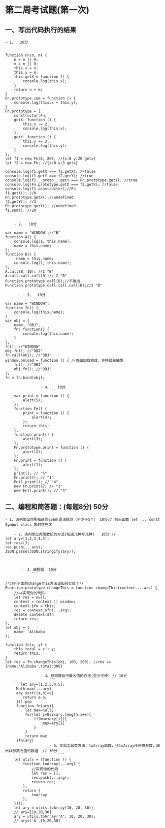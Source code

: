  # 第二周考试题(第一次)  
## 一、写出代码执行的结果 
    - 1、  20分
    
        
    function Fn(n, m) {
        n = n || 0;
        m = m || 0;
        this.x = n;
        this.y = m;
        this.getX = function () {
            console.log(this.x);
        }
        return n + m;
    }
    Fn.prototype.sum = function () {
        console.log(this.x + this.y);
    }
    Fn.prototype = {
        constructor:Fn,
        getX: function () {
            this.x -= 2;
            console.log(this.x);
        },
        getY: function () {
            this.y += 3;
            console.log(this.y);
        }
    };
    let f1 = new Fn(0, 20); //{x:0 y:20 getx}
    let f2 = new Fn; //{x:0 y:3 getx}

    console.log(f1.getX === f2.getX); //false
    console.log(f1.getY === f2.getY); //true
    console.log(f1.__proto__.getY === Fn.prototype.getY); //true
    console.log(Fn.prototype.getX === f2.getX); //false
    console.log(f1.constructor);//Fn
    f1.getX(); //0
    Fn.prototype.getX();//undefined
    f2.getY(); //3
    Fn.prototype.getY(); //undefined
    f1.sum(); //20


        - 2、  10分 
           
    var name = 'WINDOW';//"B"
    function A() {
        console.log(1, this.name);
        name = this.name;
    };
    function B() {
         name = this.name;
        console.log(2, this.name);
    };
    A.call(B, 10); //1 "B"
    A.call.call.call(B);// 2 "B"
    Function.prototype.call(B);//不输出
    Function.prototype.call.call.call(B);//2 "B"
 
            - 3、  10分 
              
    var name = "WINDOW";
    function fn() {
        console.log(this.name);
    }
    var obj = {
        name: "OBJ",
        fn: function() {
            console.log(this.name);
        }
    };
    fn(); //"WINDOW"
    obj.fn(); //"OBJ"
    fn.call(obj); //"OBJ"
    window.onload = function () { //页面加载完成，事件就会触发
        fn(); //"OBJ"
        obj.fn(); //"OBJ"
    };
    fn = fn.bind(obj);
```
                - 4、   10分
                    ```
    var print = function () { 
        alert(5);
    };
    function Fn() {
        print = function () {
            alert(4);
        };
        return this;
    };
    function print() {
        alert(3);
    };
    Fn.prototype.print = function () {
        alert(2);
    };
    Fn.print = function () {
        alert(1);
    };
    print(); // "5"
    Fn.print(); // "1"
    Fn().print(); // "4"
    new Fn.print(); // "1"
    new Fn().print(); // "4"
```

## 二、编程和简答题：(每题8分)  50分
    - 1、请列举出你所知道的ES6新语法规范（不少于5个） 10分// 箭头函数 let ... const Symbol class 暂时性死区 

        - 2、请列举出克隆数组的方法(知道几种写几种)   10分 // 
    let ary=[1,2,3,4,5];
    let res=[];
    res.push(...ary);
    JSON.parse(JSON.stringify(ary));



            - 3、编程题  10分
                ```

    /*分析下面的changeThis方法该如何实现？*/
    Function.prototype.changeThis = function changeThis(context,...arg) { 
        //=>实现你的代码 
        let res = null;
        context = context || window;
        context.$fn = this;
        res = context.$fn(...arg);
        delete context.$fn
        return res;
    }; 
    let obj = {
        name: 'Alibaba'
    };

    function fn(x, y) {
        this.total = x + y;
        return this;
    }
    let res = fn.changeThis(obj, 100, 200); //res => {name:'Alibaba',total:300} 
```
                - 4、获取数组中最大值的办法(至少三种) // 10分
                    ```
    ```let ary=[1,2,3,4,5];
     Math.max(...ary)
     ary.sort((a,b)=>{
        return a-b;
     })).pop
     function fn(ary){
         let max=null;
         for(let i=0;i<ary.length;i++){
             if(max<ary[i]){
                 max=ary[i]
             }
         }
         return max
     }fn(ary)
                    - 5、实现工具类方法：toArray函数，给toArray传任意参数，输出以参数为值的数组  // 10分
                        ```
    let utils = (function () {
        function toArray(...arg) { 
            //实现你的代码  
            let res = [];
            res.push(...arg);
            return res;
        };
        return {
            toArray
        };
    })();
    let ary = utils.toArray(10, 20, 30);
    // ary=[10,20,30] 
    ary = utils.toArray('A', 10, 20, 30);
    // ary=['A',10,20,30] 
```

